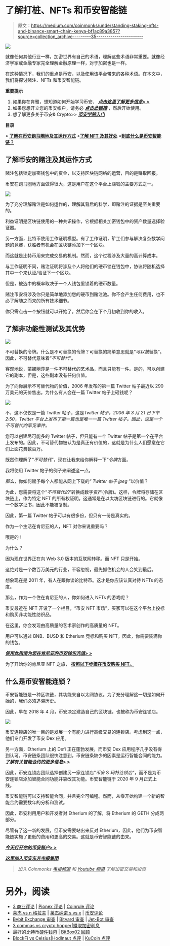 # 了解打桩、NFTs 和币安智能链

> 原文：<https://medium.com/coinmonks/understanding-staking-nfts-and-binance-smart-chain-kenya-bf1ac89a3857?source=collection_archive---------35----------------------->

![](img/caeb27aa150de3b2f1c2277081ec089c.png)

就像任何其他行业一样，加密世界有自己的术语，理解这些术语非常重要。就像经济学家或金融专家完全理解金融原理一样，对于加密也是一样。

在这种情况下，我们的重点是币安，以及使用该平台带来的各种术语。在本文中，我们将探讨赌注、NFTs 和币安智能链。

**重要提示**

1.  如果你在肯雅，想知道如何开始学习币安、 [***点击这里了解更多信息> >***](/@maggiendegwa44/how-to-get-started-with-binance-in-kenya-820c396c2683)
2.  如果您想开立您的币安帐户，请务必 [***点击此链接***](https://accounts.binance.com/en/register?ref=431277160) ，然后开始使用。
3.  想了解更多关于币安& Crypto>> [***币安学院入门***](https://academy.binance.com/en)

**目录**

**∘** [**了解在币安跑马圈地及其运作方式**](#b820) **∘**[**了解 NFT 及其好处**](#0133) **∘**[**到底什么是币安智能链？**](#4ee4)

## 了解币安的赌注及其运作方式

赌注包括锁定加密钱包中的资金，以支持区块链网络的运营，目的是赚取回报。

币安在跑马圈地方面做得很大，这是用户在这个平台上赚钱的主要方式之一。

![](img/75946057fa3452b3c3af2f2d66657135.png)

为了充分理解赌注是如何运作的，理解其背后的科学，即赌注的证据是至关重要的。

利益证明是区块链使用的一种共识操作，它根据相关加密钱包中的资产数量选择验证器。

另一方面，比特币使用工作证明模型。有了工作证明，矿工们参与解决复杂数学问题的竞赛，获胜者有机会在区块链添加下一个区块。

而这就是比特币用来完成交易的机制。然而，这个过程涉及大量的高计算成本。

与工作证明不同，赌注证明将涉及个人将他们的硬币锁在钱包中，协议将随机选择其中一个来认证/验证下一个区块。

但是，被选中的概率取决于一个人钱包里锁着的硬币数量。

赌注币安将涉及你只是简单地添加您的硬币到赌注池。你不会产生任何费用，也不必了解随之而来的所有技术细节。

你只需点击一个按钮就可以开始了。然后你会在下个月初收到你的收入。

## 了解非功能性测试及其优势

![](img/f18627efdf410693f795daa55761594b.png)

不可替换的令牌。什么是不可替换的令牌？可替换的简单意思就是“*可以被*替换”。因此，不可替代意味着“*不可替代*”。

客观地说，蒙娜丽莎是一件不可替代的艺术品，而且只能有一件。是的，可以创建它的副本，但是，这些副本没有任何价值。

为了向你展示不可替代物的价值，2006 年发布的第一篇 Twitter 帖子最近以 290 万美元的天价售出。为什么有人会在一篇 Twitter 帖子上砸钱呢？

![](img/783baa15a437fac992ee9c66520390cc.png)

不，这不仅仅是一篇 Twitter 帖子，这是*Twitter 帖子。2006 年 3 月 21 日下午 2:50，Twitter 平台上发布了第一篇也是唯一一篇 Twitter 帖子。因此，这是一个不可替代的罕见事件。*

您可以创建尽可能多的 Twitter 帖子，但只能有一个 Twitter 帖子是第一个在平台上发布的。因此，不可替代物被认为是真正有价值的，这就是为什么人们愿意在它们上面花费数百万。

既然你理解了“*不可替代*”，现在让我来给你解释一下“*令牌*方面。

我将使用 Twitter 帖子的例子来阐述这一点。

*那么*，你如何赋予每个人都能从网上下载的“ *Twitter 帖子 jpeg* ”以价值？

为此，您需要将这个“*不可替代的*”转换成数字资产(令牌)。这样，令牌将存储在区块链上，作为特定 NFT 的所有权证明。这通常是在以太坊区块链进行的。它就像一个数字证书，因此不能被复制。

因此，第一篇 Twitter 帖子可以有很多份，但只有一份是真实的。

作为一个生活在肯尼亚的人，NFT 对你来说重要吗？

哦是的！

为什么？

因为现在世界正在向 Web 3.0 版本的互联网转移。而 NFT 只是开始。

这绝对是一个数百万美元的行业，不容忽视，最先抓住机会的人会笑到最后。

想象现在是 2011 年，有人在跟你谈论比特币。这才是你应该认真对待 NFTs 的态度。

那么，作为一个住在肯尼亚的人，你如何进入 NFTs 的游戏呢？

币安最近在 NFT 开设了一个栏目，“币安 NFT 市场”，买家可以在这个平台上投标和购买非功能性纺织品。

在这里，你会发现由高质量的艺术家创作的高质量的 NFT。

用户可以通过 BNB、BUSD 和 Etherium 竞标和购买 NFT。因此，你需要装满你的钱包。

[***使用此指南为您在肯尼亚的币安钱包充值> >***](/@maggiendegwa44/the-complete-guide-to-depositing-kenya-shillings-and-buy-sell-crypto-on-binance-in-kenya-via-daa2ba86badd)

为了开始你的肯尼亚 NFT 之旅， [**按照以下步骤在币安购买 NFT。**](https://www.binance.com/en/blog/nft/how-to-buy-nfts-in-4-easy-steps-421499824684903165)

## 什么是币安智能连锁？

币安智能链是一种区块链，其功能来自以太网协议。为了充分理解这一切是如何开始的，我们必须追溯历史。

因此，早在 2018 年 4 月，币安决定建造自己的区块链，也被称为币安连锁店。

![](img/91f06439bf8b938dd4d7421a7fe9fa0f.png)

币安连锁店的唯一目的是发展一个有能力进行高级交易的连锁店。考虑到这一点，他们专门开发了币安 Dex 应用。

另一方面，Etherium 上的 Defi 正在蓬勃发展，而币安 Dex 应用程序几乎没有得到认可。币安链条团队很快注意到，币安链条缺少的因素是运行智能合同的能力。 [***了解有关智能合约的更多信息> >***](https://academy.binance.com/en/glossary/smart-contract)

因此，币安连锁店团队选择创建另一家连锁店"*币安* S *玛特连锁店"*，而不是为币安连锁店添加智能合同功能并篡改其功能。币安智能链于 2020 年 9 月正式上线。

币安智能链可以支持智能合同，并且完全可编程。然而，从零开始构建一个新的智能合约需要数年的分析和测试。

因此，币安利用用户和开发者对 Etherium 的了解，将 Etherium 的 GETH 分成两部分。

尽管有了这一新的发展，但币安需要站出来反对 Etherium，因此，他们为币安智能链实施了更低的费用和更高的交易。这就是币安智能链的由来。

[***今天打开你的币安账户> >***](https://accounts.binance.com/en/register?ref=431277160)

[***这里加入币安东非电报集团***](https://t.me/BinanceEastAfrica)

> *加入 Coinmonks* [*电报频道*](https://t.me/coincodecap) *和* [*Youtube 频道*](https://www.youtube.com/c/coinmonks/videos) *了解加密交易和投资*

# 另外，阅读

*   [3 商业评论](/coinmonks/3commas-review-an-excellent-crypto-trading-bot-2020-1313a58bec92) | [Pionex 评论](https://coincodecap.com/pionex-review-exchange-with-crypto-trading-bot) | [Coinrule 评论](/coinmonks/coinrule-review-2021-a-beginner-friendly-crypto-trading-bot-daf0504848ba)
*   [莱杰 vs n 格拉夫](/coinmonks/ledger-vs-ngrave-zero-7e40f0c1d694) | [莱杰纳诺 s vs x](/coinmonks/ledger-nano-s-vs-x-battery-hardware-price-storage-59a6663fe3b0) | [币安评论](/coinmonks/binance-review-ee10d3bf3b6e)
*   [Bybit Exchange 审查](/coinmonks/bybit-exchange-review-dbd570019b71) | [Bityard 审查](https://coincodecap.com/bityard-reivew) | [Jet-Bot 审查](https://coincodecap.com/jet-bot-review)
*   [3 commas vs crypto hopper](/coinmonks/3commas-vs-pionex-vs-cryptohopper-best-crypto-bot-6a98d2baa203)|[赚取加密利息](/coinmonks/earn-crypto-interest-b10b810fdda3)
*   最好的比特币[硬件钱包](/coinmonks/hardware-wallets-dfa1211730c6) | [BitBox02 回顾](/coinmonks/bitbox02-review-your-swiss-bitcoin-hardware-wallet-c36c88fff29)
*   [BlockFi vs Celsius](/coinmonks/blockfi-vs-celsius-vs-hodlnaut-8a1cc8c26630)|[Hodlnaut 点评](/coinmonks/hodlnaut-review-best-way-to-hodl-is-to-earn-interest-on-your-bitcoin-6658a8c19edf) | [KuCoin 点评](https://coincodecap.com/kucoin-review)